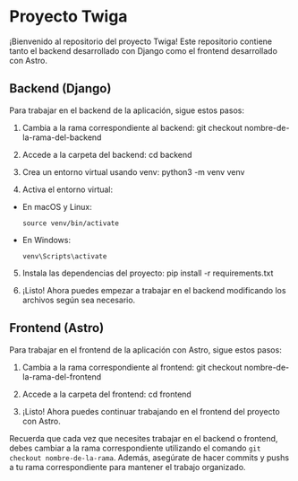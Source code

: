 # Proyecto Twiga

¡Bienvenido al repositorio del proyecto Twiga! Este repositorio contiene tanto el backend desarrollado con Django como el frontend desarrollado con Astro.

## Backend (Django)

Para trabajar en el backend de la aplicación, sigue estos pasos:

1. Cambia a la rama correspondiente al backend:
git checkout nombre-de-la-rama-del-backend

2. Accede a la carpeta del backend:
cd backend

3. Crea un entorno virtual usando venv:
python3 -m venv venv

4. Activa el entorno virtual:
- En macOS y Linux:
  ```
  source venv/bin/activate
  ```
- En Windows:
  ```
  venv\Scripts\activate
  ```

5. Instala las dependencias del proyecto:
pip install -r requirements.txt

6. ¡Listo! Ahora puedes empezar a trabajar en el backend modificando los archivos según sea necesario.

## Frontend (Astro)

Para trabajar en el frontend de la aplicación con Astro, sigue estos pasos:

1. Cambia a la rama correspondiente al frontend:
git checkout nombre-de-la-rama-del-frontend

2. Accede a la carpeta del frontend:
cd frontend

3. ¡Listo! Ahora puedes continuar trabajando en el frontend del proyecto con Astro.

Recuerda que cada vez que necesites trabajar en el backend o frontend, debes cambiar a la rama correspondiente utilizando el comando `git checkout nombre-de-la-rama`. Además, asegúrate de hacer commits y pushs a tu rama correspondiente para mantener el trabajo organizado.